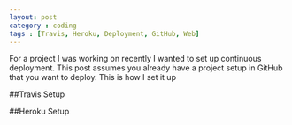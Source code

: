 ```yaml
---
layout: post
category : coding
tags : [Travis, Heroku, Deployment, GitHub, Web]
---
```


For a project I was working on recently I wanted to set up continuous deployment. This post assumes you already have a project setup in GitHub that you want to deploy. This is how I set it up

##Travis Setup

##Heroku Setup